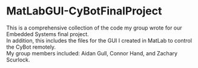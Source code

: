 # MatLabGUI-CyBotFinalProject
This is a comprehensive collection of the code my group wrote for our Embedded Systems final project.  
In addition, this includes the files for the GUI I created in MatLab to control the CyBot remotely.  
My group members included: Aidan Gull, Connor Hand, and Zachary Scurlock.
